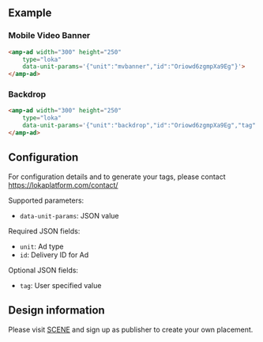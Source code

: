 <!---
Copyright 2016 The AMP HTML Authors. All Rights Reserved.

Licensed under the Apache License, Version 2.0 (the "License");
you may not use this file except in compliance with the License.
You may obtain a copy of the License at

      http://www.apache.org/licenses/LICENSE-2.0

Unless required by applicable law or agreed to in writing, software
distributed under the License is distributed on an "AS-IS" BASIS,
WITHOUT WARRANTIES OR CONDITIONS OF ANY KIND, either express or implied.
See the License for the specific language governing permissions and
limitations under the License.
-->

## Example

### Mobile Video Banner

```html
<amp-ad width="300" height="250"
    type="loka"
    data-unit-params='{"unit":"mvbanner","id":"Oriowd6zgmpXa9Eg"}'>
</amp-ad>
```

### Backdrop

```html
<amp-ad width="300" height="250"
    type="loka"
    data-unit-params='{"unit":"backdrop","id":"Oriowd6zgmpXa9Eg","tag":"campaign1"}'>
</amp-ad>
```

## Configuration

For configuration details and to generate your tags, please contact https://lokaplatform.com/contact/

Supported parameters:

* `data-unit-params`: JSON value

Required JSON fields:

* `unit`: Ad type
* `id`: Delivery ID for Ad

Optional JSON fields:

* `tag`: User specified value

## Design information

Please visit [SCENE](https://lokaplatform.com/scene) and sign up as publisher to create your own placement.
